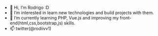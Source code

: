 - 👋 Hi, I’m Rodrigo :D
- 👀 I’m interested in learn new technologies and build projects with them.
- 🌱 I’m currently learning PHP, Vue.js and improving my front-end(html,css,bootstrap,js) skills. 
- 📫 twitter(@rodiivv1)

<!---
rvillegas505/rvillegas505 is a ✨ special ✨ repository because its `README.md` (this file) appears on your GitHub profile.
You can click the Preview link to take a look at your changes.
--->
